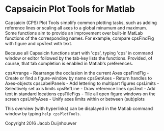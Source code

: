 # Capsaicin Plot Tools for Matlab 

Capsaicin (CPS) Plot Tools simplify common plotting tasks, such as
adding reference lines or scaling all axes to a global minumum and
maximum. Some functions aim to provide an improvement over built-in
MatLab functions of the corresponding names. For example, compare
cpsFindFig with figure and cpsText with text.
 
Because all Capsaicin functions start with 'cps', typing 'cps' in
command window or editor followed by the tab-key lists the
functions. Provided, of course, that tab completion is enabled in
Matlab's preferences.
 
cpsArrange     - Rearrange the occlusion in the current Axes
cpsFindFig     - Create or find a figure-window by name
cpsGetAxes     - Return handles to Axes-objects
cpsLabelPanels - Add lettering to multipart figures
cpsLimits      - Selectively set axis limits
cpsRefLine     - Draw reference lines
cpsText        - Add text in standard locations
cpsTileFigs    - Tile all open figure windows on the screen
cpsUnifyAxes   - Unify axes limits within or between (sub)plots

This overview (with hyperlinks) can be displayed in the Matlab
command window by typing `help cpsPlotTools`.
 
Copyright 2016 Jacob Duijnhouwer


